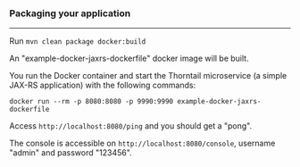 ### Packaging your application
---
Run `mvn clean package docker:build`

An "example-docker-jaxrs-dockerfile" docker image will be built.

You run the Docker container and start the Thorntail microservice (a simple JAX-RS application) with the following commands:

`docker run --rm -p 8080:8080 -p 9990:9990 example-docker-jaxrs-dockerfile`

Access `http://localhost:8080/ping` and you should get a "pong".

The console is accessible on `http://localhost:8080/console`, username "admin" and password "123456".

